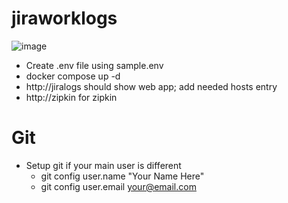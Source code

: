 # jiraworklogs

![image](https://github.com/khurram-uworx/jiraworklogs/assets/121337505/332a1f83-8a5a-417f-9128-f1ced7624146)

- Create .env file using sample.env
- docker compose up -d
- http://jiralogs should show web app; add needed hosts entry
- http://zipkin for zipkin

# Git

- Setup git if your main user is different
    - git config user.name "Your Name Here"
    - git config user.email your@email.com
